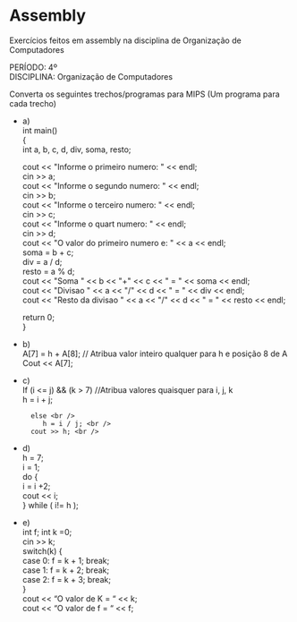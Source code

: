 # Assembly
<p> Exercícios feitos em assembly na disciplina de Organização de Computadores </p>

PERÍODO: 4º  	 		  	                
DISCIPLINA: Organização de Computadores

Converta os seguintes trechos/programas para MIPS (Um programa para cada trecho)
*  a) <br />
int main() <br />
{ <br /> 
    int a, b, c, d, div, soma, resto; <br />

    cout << "Informe o primeiro numero: " << endl; <br />
    cin >> a; <br />
    cout << "Informe o segundo numero: " << endl; <br />
    cin >> b; <br />
    cout << "Informe o terceiro numero: " << endl; <br />
    cin >> c; <br />
    cout << "Informe o quart numero: " << endl; <br />
    cin >> d; <br />
    cout << "O valor do primeiro numero e: " << a << endl; <br />
    soma = b + c; <br />
    div = a / d; <br />
    resto = a % d; <br />
    cout << "Soma " << b << "+" << c << " = " << soma << endl; <br />
    cout << "Divisao " << a << "/" << d << " = " << div << endl; <br />
    cout << "Resto da divisao " << a << "/" << d << " = " << resto << endl; <br />

    return 0; <br />
} <br />

* b) <br />
A[7] = h + A[8];  // Atribua valor inteiro qualquer para h e posição 8 de A <br />
      Cout << A[7]; <br />

* c) <br />
If (i <= j) && (k > 7)  //Atribua valores quaisquer para i, j, k <br />
h = i + j; <br />

		else <br />
		   h = i / j; <br />
		cout >> h; <br />

* d) <br />
h = 7; <br />
i = 1; <br />
do {    <br />
i = i +2; <br />
cout << i; <br />
} while (  i!= h ); <br />

* e) <br />
int f; int k =0; <br />
cin >> k; <br />
switch(k) { <br />
case 0: f = k + 1; break; <br />
case 1: f = k + 2; break; <br />
case 2: f = k + 3; break; <br />
} <br />
cout << “O valor de K = “ << k; <br /> 
cout << “O valor de f = “ << f; <br />